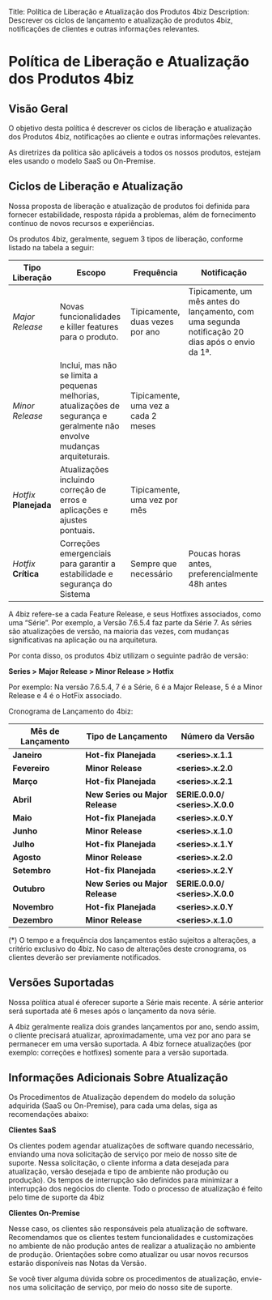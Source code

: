 Title: Política de Liberação e Atualização dos Produtos 4biz
Description: Descrever os ciclos de lançamento e atualização de produtos 4biz, notificações de clientes e outras informações relevantes.

# Política de Liberação e Atualização dos Produtos 4biz

## Visão Geral
O objetivo desta política é descrever os ciclos de liberação e atualização dos
Produtos 4biz, notificações ao cliente e outras informações relevantes.

As diretrizes da política são aplicáveis a todos os nossos produtos, estejam eles
usando o modelo SaaS ou On-Premise.

## Ciclos de Liberação e Atualização
Nossa proposta de liberação e atualização de produtos foi definida para fornecer
estabilidade, resposta rápida a problemas, além de fornecimento contínuo de novos
recursos e experiências.

Os produtos 4biz, geralmente, seguem 3 tipos de liberação, conforme listado
na tabela a seguir:


| **Tipo Liberação**     | **Escopo**                                                                                                                 | **Frequência**                      | **Notificação**                                                                                  |
|------------------------|----------------------------------------------------------------------------------------------------------------------------|-------------------------------------|--------------------------------------------------------------------------------------------------|
| *Major Release*        | Novas funcionalidades e killer features para o produto.                                                                    | Tipicamente, duas vezes por ano     | Tipicamente, um mês antes do lançamento, com uma segunda notificação 20 dias após o envio da 1ª. |
| *Minor Release*        | Inclui, mas não se limita a pequenas melhorias, atualizações de segurança e geralmente não envolve mudanças arquiteturais. | Tipicamente, uma vez a cada 2 meses |                                                                                                  |
| *Hotfix* **Planejada** | Atualizações incluindo correção de erros e aplicações e ajustes pontuais.                                                  | Tipicamente, uma vez por mês        |                                                                                                  |
| *Hotfix* **Crítica**   | Correções emergenciais para garantir a estabilidade e segurança do Sistema                                                 | Sempre que necessário               | Poucas horas antes, preferencialmente 48h antes                                                  |


A 4biz refere-se a cada Feature Release, e seus Hotfixes associados, como
uma “Série”. Por exemplo, a Versão 7.6.5.4 faz parte da Série 7. As séries são
atualizações de versão, na maioria das vezes, com mudanças significativas na
aplicação ou na arquitetura.

Por conta disso, os produtos 4biz utilizam o seguinte padrão de versão:

**Series \> Major Release \> Minor Release \> Hotfix**

Por exemplo: Na versão 7.6.5.4, 7 é a Série, 6 é a Major Release, 5 é a Minor
Release e 4 é o HotFix associado.

Cronograma de Lançamento do 4biz:

| **Mês de Lançamento** | **Tipo de Lançamento**             | **Número da Versão**                |
|-----------------------|------------------------------------|-------------------------------------|
| **Janeiro**           | **Hot-fix Planejada**              | **<series\>.x.1.1**                |
| **Fevereiro**         | **Minor Release**                  | **<series\>.x.2.0**                |
| **Março**             | **Hot-fix Planejada**              | **<series\>.x.2.1**                |
| **Abril**             | **New Series ou Major Release**    | **SERIE.0.0.0/ <series\>.X.0.0**   |
| **Maio**              | **Hot-fix Planejada**              | **<series\>.x.0.Y**                |
| **Junho**             | **Minor Release**                  | **<series\>.x.1.0**                |
| **Julho**             | **Hot-fix Planejada**              | **<series\>.x.1.Y**                |
| **Agosto**            | **Minor Release**                  | **<series\>.x.2.0**                |
| **Setembro**          | **Hot-fix Planejada**              | **<series\>.x.2.Y**                |
| **Outubro**           | **New Series ou Major Release**    | **SERIE.0.0.0/ <series\>.X.0.0**   |
| **Novembro**          | **Hot-fix Planejada**              | **<series\>.x.0.Y**                |
| **Dezembro**          | **Minor Release**                  | **<series\>.x.1.0**                |

(\*) O tempo e a frequência dos lançamentos estão sujeitos a alterações, a critério
exclusivo do 4biz. No caso de alterações deste cronograma, os clientes deverão
ser previamente notificados.

## Versões Suportadas

Nossa política atual é oferecer suporte a Série mais recente. A série anterior
será suportada até 6 meses após o lançamento da nova série.

A 4biz geralmente realiza dois grandes lançamentos por ano, sendo assim, o
cliente precisará atualizar, aproximadamente, uma vez por ano para se permanecer
em uma versão suportada. A 4biz fornece atualizações (por exemplo: correções e
hotfixes) somente para a versão suportada.

## Informações Adicionais Sobre Atualização


Os Procedimentos de Atualização dependem do modelo da solução adquirida
(SaaS ou On-Premise), para cada uma delas, siga as recomendações abaixo:

**Clientes SaaS**

Os clientes podem agendar atualizações de software quando necessário, enviando
uma nova solicitação de serviço por meio de nosso site de suporte. Nessa solicitação,
o cliente informa a data desejada para atualização, versão desejada e tipo de ambiente
não produção ou produção). Os tempos de interrupção são definidos para minimizar a
interrupção dos negócios do cliente. Todo o processo de atualização é feito pelo time 
de suporte da 4biz

**Clientes On-Premise**

Nesse caso, os clientes são responsáveis pela atualização de software. Recomendamos
que os clientes testem funcionalidades e customizações no ambiente de não produção
antes de realizar a atualização no ambiente de produção. Orientações sobre como
atualizar ou usar novos recursos estarão disponíveis nas Notas da Versão.

Se você tiver alguma dúvida sobre os procedimentos de atualização, envie-nos
uma solicitação de serviço, por meio do nosso site de suporte.
